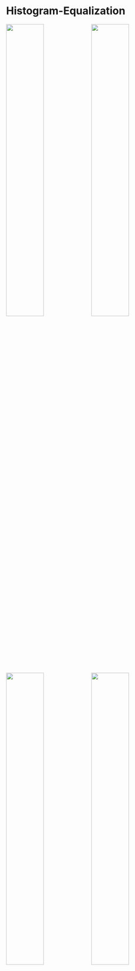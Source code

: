 # Histogram-Equalization


<img src="https://user-images.githubusercontent.com/45215239/96205278-cf6b9a00-0f83-11eb-9d9a-1f2e28fe07ae.jpg" width="45%"></img> <img src="https://user-images.githubusercontent.com/45215239/96205280-d2ff2100-0f83-11eb-9614-33c4fe3b3bdb.png" width="45%"></img> <img src="https://user-images.githubusercontent.com/45215239/96205610-94b63180-0f84-11eb-95b8-345b9c8a49fc.png" width="45%"></img> <img src="https://user-images.githubusercontent.com/45215239/96205615-98e24f00-0f84-11eb-8e7f-f25bfc0535c1.png" width="45%"></img> 
